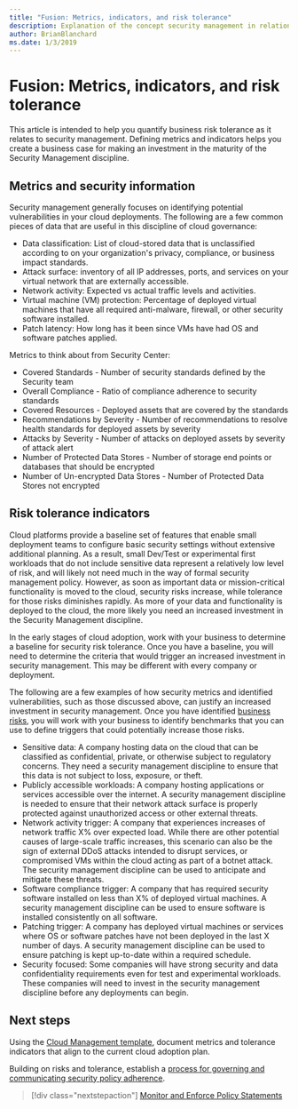 ```yaml
---
title: "Fusion: Metrics, indicators, and risk tolerance"
description: Explanation of the concept security management in relation to cloud governance
author: BrianBlanchard
ms.date: 1/3/2019
---
```


# Fusion: Metrics, indicators, and risk tolerance

This article is intended to help you quantify business risk tolerance as it relates to security management. Defining metrics and indicators helps you create a business case for making an investment in the maturity of the Security Management discipline.

## Metrics and security information

Security management generally focuses on identifying potential vulnerabilities in your cloud deployments. The following are a few common pieces of data that are useful in this discipline of cloud governance:

- Data classification: List of cloud-stored data that is unclassified according to on your organization's privacy, compliance, or business impact standards.
- Attack surface: inventory of all IP addresses, ports, and services on your virtual network that are externally accessible.
- Network activity: Expected vs actual traffic levels and activities.
- Virtual machine (VM) protection: Percentage of deployed virtual machines that have all required anti-malware, firewall, or other security software installed.
- Patch latency: How long has it been since VMs have had OS and software patches applied.

Metrics to think about from Security Center:

* Covered Standards - Number of security standards defined by the Security team
* Overall Compliance - Ratio of compliance adherence to security standards
* Covered Resources - Deployed assets that are covered by the standards
* Recommendations by Severity - Number of recommendations to resolve health standards for deployed assets by severity
* Attacks by Severity - Number of attacks on deployed assets by severity of attack alert
* Number of Protected Data Stores - Number of storage end points or databases that should be encrypted
* Number of Un-encrypted Data Stores - Number of Protected Data Stores not encrypted


## Risk tolerance indicators

Cloud platforms provide a baseline set of features that enable small deployment teams to configure basic security settings without extensive additional planning. As a result, small Dev/Test or experimental first workloads that do not include sensitive data represent a relatively low level of risk, and will likely not need much in the way of formal security management policy. However, as soon as important data or mission-critical functionality is moved to the cloud, security risks increase, while tolerance for those risks diminishes rapidly. As more of your data and functionality is deployed to the cloud, the more likely you need an increased investment in the Security Management discipline.

In the early stages of cloud adoption, work with your business to determine a baseline for security risk tolerance. Once you have a baseline, you will need to determine the criteria that would trigger an increased investment in security management. This may be different with every company or deployment.

The following are a few examples of how security metrics and identified vulnerabilities, such as those discussed above, can justify an increased investment in security management. Once you have identified [business risks](business-risks.md), you will work with your business to identify benchmarks that you can use to define triggers that could potentially increase those risks.

- Sensitive data: A company hosting data on the cloud that can be classified as confidential, private, or otherwise subject to regulatory concerns. They need a security management discipline to ensure that this data is not subject to loss, exposure, or theft.
- Publicly accessible workloads: A company hosting applications or services accessible over the internet. A security management discipline is needed to ensure that their network attack surface is properly protected against unauthorized access or other external threats.
- Network activity trigger: A company that experiences increases of network traffic X% over expected load. While there are other potential causes of large-scale traffic increases, this scenario can also be the sign of external DDoS attacks intended to disrupt services, or compromised VMs within the cloud acting as part of a botnet attack. The security management discipline can be used to anticipate and mitigate these threats.
- Software compliance trigger: A company that has required security software installed on less than X% of deployed virtual machines. A security management discipline can be used to ensure software is installed consistently on all software.
- Patching trigger: A company has deployed virtual machines or services where OS or software patches have not been deployed in the last X number of days.  A security management discipline can be used to ensure patching is kept up-to-date within a required schedule.
- Security focused: Some companies will have strong security and data confidentiality requirements even for test and experimental workloads. These companies will need to invest in the security management discipline before any deployments can begin.


## Next steps

Using the [Cloud Management template](./template.md), document metrics and tolerance indicators that align to the current cloud adoption plan.

Building on risks and tolerance, establish a [process for governing and communicating security policy adherence](processes.md).

> [!div class="nextstepaction"]
> [Monitor and Enforce Policy Statements](./processes.md)
